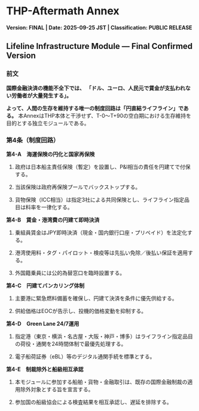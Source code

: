 # THP-Aftermath Annex

**Version: FINAL | Date: 2025-09-25 JST | Classification: PUBLIC RELEASE**

## Lifeline Infrastructure Module — Final Confirmed Version

### 前文

**国際金融決済の機能不全下では、** **「ドル、ユーロ、人民元で賃金が支払われない労働者が大量発生する」。**

**よって、人間の生存を維持する唯一の制度回路は「円直結ライフライン」である。** 本AnnexはTHP本体と干渉せず、T-0〜T+90の空白期における生存維持を目的とする独立モジュールである。

### 第4条（制度回路）

**第4-A　海運保険の円化と国家再保険**

1. 政府は日本船主責任保険（暫定）を設置し、P&I相当の責任を円建てで付保する。
    
2. 当該保険は政府再保険プールでバックストップする。
    
3. 貨物保険（ICC相当）は指定3社による共同保険とし、ライフライン指定品目は料率を一律化する。
    

**第4-B　賃金・港湾費の円建て即時決済**

1. 乗組員賃金はJPY即時決済（現金・国内銀行口座・プリペイド）を法定化する。
    
2. 港湾使用料・タグ・パイロット・検疫等は先払い免除／後払い保証を適用する。
    
3. 外国籍乗員には公的為替窓口を臨時設置する。
    

**第4-C　円建てバンカリング体制**

1. 主要港に緊急燃料備蓄を確保し、円建て決済を条件に優先供給する。
    
2. 供給価格はEOCが告示し、投機的価格変動を抑制する。
    

**第4-D　Green Lane 24/7運用**

1. 指定港（東京・横浜・名古屋・大阪・神戸・博多）はライフライン指定品目の荷役・通関を24時間体制で最優先処理する。
    
2. 電子船荷証券（eBL）等のデジタル通関手続を標準とする。
    

**第4-E　制裁除外と船級相互承認**

1. 本モジュールに参加する船舶・貨物・金融取引は、既存の国際金融制裁の適用除外対象とする旨を宣言する。
    
2. 参加国の船級協会による検査結果を相互承認し、遅延を排除する。